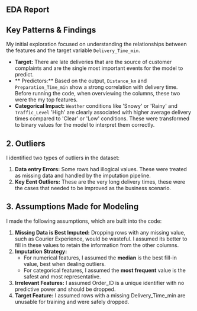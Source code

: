 
## EDA Report

## Key Patterns & Findings

My initial exploration focused on understanding the relationships between the features and the target variable `Delivery_Time_min`.

* **Target:** There are late deliveries that are the source of customer complaints and are the single most important events for the model to predict.
* ** Predictors:** Based on the output, `Distance_km` and `Preparation_Time_min` show a strong correlation with delivery time. Before running the code, when overviewing the columns, these two were the my top features. 
* **Categorical Impact:** `Weather` conditions like 'Snowy' or 'Rainy' and `Traffic_Level` 'High' are clearly associated with higher average delivery times compared to 'Clear' or 'Low' conditions. These were transformed to binary values for the model to interpret them correctly. 

## 2. Outliers

I identified two types of outliers in the dataset:

1.  **Data entry Errors:** Some rows had illogical values. These were treated as missing data and handled by the imputation pipeline.
2.  **Key Eent Outliers:** These are the very long delivery times, these were the cases that needed to be improved as the business scenario. 

## 3. Assumptions Made for Modeling
I made the following assumptions, which are built into the code:

1.  **Missing Data is Best Imputed:** Dropping rows with any missing value, such as Courier Experience, would be wasteful.  I assumed its better to fill in these values to retain the information from the other columns.
2.  **Imputation Strategy:**
    * For numerical features, I assumed the **median** is the best fill-in value, best when dealing outliers.
    * For categorical features, I assumed the **most frequent** value is the safest and most representative.
3.  **Irrelevant Features:** I assumed Order_ID is a unique identifier with no predictive power and should be dropped.
4.  **Target Feature:** I assumed rows with a missing Delivery_Time_min are unusable for training and were safely dropped.
